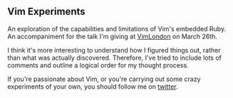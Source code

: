 ## Vim Experiments

An exploration of the capabilities and limitations of Vim's embedded Ruby. An accompaniment for the talk I'm giving at [VimLondon](http://www.meetup.com/Vim-London/) on March 26th.

I think it's more interesting to understand how I figured things out, rather than what was actually discovered. Therefore, I've tried to include lots of comments and outline a logical order for my thought process.

If you're passionate about Vim, or you're carrying out some crazy experiments of your own, you should follow me on [twitter](http://twitter.com/cpatuzzo).
